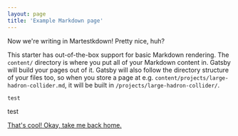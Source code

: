 ```yaml
---
layout: page
title: 'Example Markdown page'
---
```


Now we're writing in Martestkdown! Pretty nice, huh?

This starter has out-of-the-box support for basic Markdown rendering. The `content/` directory is where you put all of your Markdown content in. Gatsby will build your pages out of it. Gatsby will also follow the directory structure of your files too, so when you store a page at e.g. `content/projects/large-hadron-collider.md`, it will be built in `/projects/large-hadron-collider/`.

`` test ``

  test

[That's cool! Okay, take me back home.](/)
